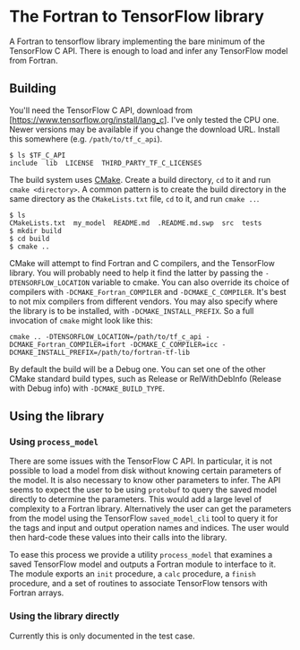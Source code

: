 # The Fortran to TensorFlow library

A Fortran to tensorflow library implementing the bare minimum of the TensorFlow
C API.  There is enough to load and infer any TensorFlow model from Fortran.

## Building

You'll need the TensorFlow C API, download from
[https://www.tensorflow.org/install/lang_c].  I've only tested the CPU one.
Newer versions may be available if you change the download URL.  Install this
somewhere (e.g. `/path/to/tf_c_api`).

```
$ ls $TF_C_API
include  lib  LICENSE  THIRD_PARTY_TF_C_LICENSES
```

The build system uses [CMake](https://cmake.org/).  Create a build directory, `cd` to it
and run `cmake <directory>`.  A common pattern is to create the build directory in the same directory
as the `CMakeLists.txt` file, `cd` to it, and run `cmake ..`.

```
$ ls
CMakeLists.txt  my_model  README.md  .README.md.swp  src  tests
$ mkdir build
$ cd build
$ cmake ..
```

CMake will attempt to find Fortran and C compilers, and the TensorFlow library.
You will probably need to help it find the latter by passing the
`-DTENSORFLOW_LOCATION` variable to cmake.  You can also override its choice of
compilers with `-DCMAKE_Fortran_COMPILER` and `-DCMAKE_C_COMPILER`.  It's best
to not mix compilers from different vendors.  You may also specify where the
library is to be installed, with `-DCMAKE_INSTALL_PREFIX`.  So a full
invocation of `cmake` might look like this:

```
cmake .. -DTENSORFLOW_LOCATION=/path/to/tf_c_api -DCMAKE_Fortran_COMPILER=ifort -DCMAKE_C_COMPILER=icc -DCMAKE_INSTALL_PREFIX=/path/to/fortran-tf-lib
```

By default the build will be a Debug one.  You can set one of the other CMake
standard build types, such as Release or RelWithDebInfo (Release with Debug
info) with `-DCMAKE_BUILD_TYPE`.

## Using the library

### Using `process_model`

There are some issues with the TensorFlow C API.  In particular, it is not
possible to load a model from disk without knowing certain parameters of the
model.  It is also necessary to know other parameters to infer.  The API seems
to expect the user to be using `protobuf` to query the saved model directly to
determine the parameters.  This would add a large level of complexity to a
Fortran library.  Alternatively the user can get the parameters from the model
using the TensorFlow `saved_model_cli` tool to query it for the tags and input
and output operation names and indices.  The user would then hard-code these
values into their calls into the library.

To ease this process we provide a utility `process_model` that examines a saved
TensorFlow model and outputs a Fortran module to interface to it.  The module
exports an `init` procedure, a `calc` procedure, a `finish` procedure, and
a set of routines to associate TensorFlow tensors with Fortran arrays.

### Using the library directly

Currently this is only documented in the test case.
